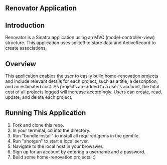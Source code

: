 ## Renovator Application

## Introduction

Renovator is a Sinatra application using an MVC (model-controller-view) structure. This application uses sqlite3 to store data and ActiveRecord to create associations.

## Overview

This application enables the user to easily build home-renovation projects and include relevant details for each project, such as a title, a description, and an estimated cost. As projects are added to a user's account, the total cost of all projects logged will increase accordingly. Users can create, read, update, and delete each project.

## Running This Application

1. Fork and clone this repo.
2. In your terminal, cd into the directory.
3. Run "bundle install" to install all required gems in the gemfile.
4. Run "shotgun" to start a local server.
5. Navigate to the local host in your browswer.
6. Sign up for an account by entering a username and a password.
7. Build some home-renovation projects! :)
